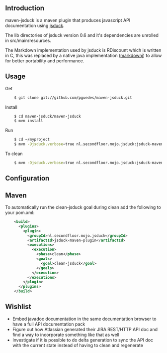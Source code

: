 Introduction
------------

maven-jsduck is a maven plugin that produces javascript API documentation using [jsduck](http://rubygems.org/gems/jsduck).

The lib directories of jsduck version 0.6 and it's dependencies are unrolled in src/main/resources.

The Markdown implementation used by jsduck is RDiscount which is written in C, this was replaced by
a native java implementation ([markdownj](http://code.google.com/p/markdownj/)) to allow for better portability and performance.


Usage
-----
Get

```sh
    $ git clone git://github.com/pguedes/maven-jsduck.git
```
Install

```sh
    $ cd maven-jsduck/maven-jsduck
    $ mvn install
```
Run

```sh
    $ cd ~/myproject
    $ mvn -Djsduck.verbose=true nl.secondfloor.mojo.jsduck:jsduck-maven-plugin:jsduck
```
To clean

```sh
    $ mvn -Djsduck.verbose=true nl.secondfloor.mojo.jsduck:jsduck-maven-plugin:clean-jsduck
```

Configuration
-------------



Maven
-----
To automatically run the clean-jsduck goal during clean add the following to your pom.xml:

```xml
    <build>
      <plugins>
        <plugin>
          <groupId>nl.secondfloor.mojo.jsduck</groupId>
          <artifactId>jsduck-maven-plugin</artifactId>
          <executions>
            <execution>
              <phase>clean</phase>
              <goals>
                <goal>clean-jsduck</goal>
              </goals>
            </execution>
          </executions>
        </plugin>
      </plugins>
    </build>
```

Wishlist
--------
* Embed javadoc documentation in the same documentation browser to have a full API documentation pack
* Figure out how Atlassian generated their JIRA REST/HTTP API doc and find a way to incorporate something like that as well
* Investigate if it is possible to do delta generation to sync the API doc with the current state instead of having to clean and regenerate
